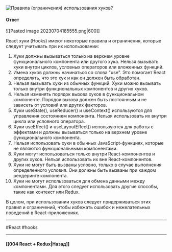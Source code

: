 ![Правила (ограничения) использования хуков?](https://youtu.be/xZLxdts7ZW4?t=873)

#### Ответ

![[Pasted image 20230704185555.png|600]]

React хуки (Hooks) имеют некоторые правила и ограничения, которые следует учитывать при их использовании:

1. Хуки должны вызываться только на верхнем уровне функционального компонента или другого хука. Нельзя вызывать хуки внутри циклов, условных операторов или вложенных функций.
2. Имена хуков должны начинаться со слова "use". Это помогает React определять, что это хук и как он должен быть обработан.
3. Нельзя вызывать хуки из обычных функций. Хуки можно вызывать только внутри функциональных компонентов и других хуков.
4. Нельзя изменять порядок вызова хуков в функциональном компоненте. Порядок вызова должен быть постоянным и не зависеть от условий или других факторов.
5. Хуки useState(), useReducer() и useContext() используются для управления состоянием компонента. Нельзя использовать их внутри цикла или условного оператора.
6. Хуки useEffect() и useLayoutEffect() используются для работы с эффектами и должны вызываться только на верхнем уровне функционального компонента.
7. Нельзя использовать хуки в обычных JavaScript-функциях, которые не являются функциональными компонентами.
8. Хуки могут использоваться только внутри React-компонентов и других хуков. Нельзя использовать их вне React-компонентов.
9. Хуки не могут быть вызваны условно, только в случае выполнения определенного условия. Они должны быть вызваны при каждом рендеринге компонента.
10. Хуки не могут использоваться для обмена данными между компонентами. Для этого следует использовать другие способы, такие как контекст или Redux.

В целом, при использовании хуков следует придерживаться этих правил и ограничений, чтобы избежать ошибок и нежелательных поведений в React-приложениях.

____
#React #hooks

____

#### [[004 React + Redux|Назад]]